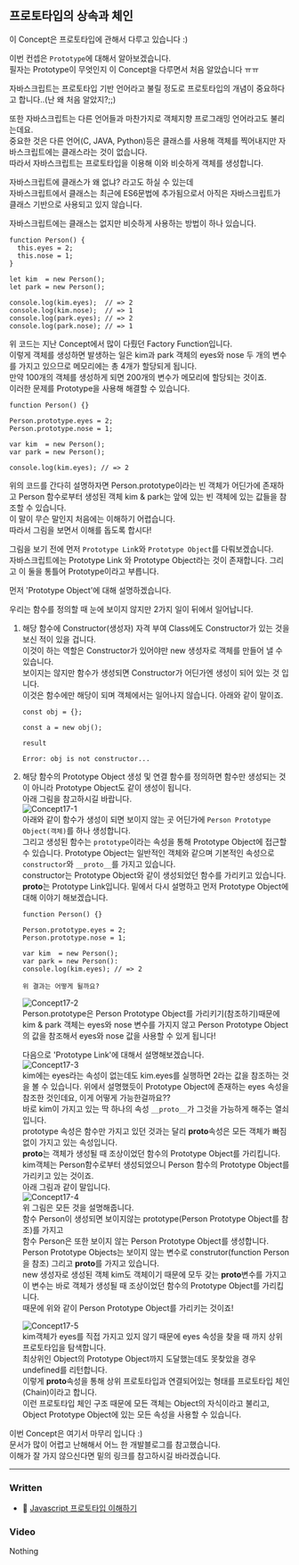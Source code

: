 ## 프로토타입의 상속과 체인

이 Concept은 프로토타입에 관해서 다루고 있습니다 :)<br>

이번 컨셉은 `Prototype`에 대해서 알아보겠습니다.<br>
필자는 Prototype이 무엇인지 이 Concept을 다루면서 처음 알았습니다 ㅠㅠ<br>

자바스크립트는 프로토타입 기반 언어라고 불릴 정도로 프로토타입의 개념이 중요하다고 합니다..(난 왜 처음 알았지?;;)<br>

또한 자바스크립트는 다른 언어들과 마찬가지로 객체지향 프로그래밍 언어라고도 불리는데요.<br>
중요한 것은 다른 언어(C, JAVA, Python)등은 클래스를 사용해 객체를 찍어내지만 자바스크립트에는 클래스라는 것이 없습니다.<br>
따라서 자바스크립트는 프로토타입을 이용해 이와 비슷하게 객체를 생성합니다.<br>

자바스크립트에 클래스가 왜 없냐? 라고도 하실 수 있는데<br>
자바스크립트에서 클래스는 최근에 ES6문법에 추가됨으로서 아직은 자바스크립트가 클래스 기반으로 사용되고 있지 않습니다.<br>

자바스크립트에는 클래스는 없지만 비슷하게 사용하는 방법이 하나 있습니다.<br>

```
function Person() {
  this.eyes = 2;
  this.nose = 1;
}

let kim  = new Person();
let park = new Person();

console.log(kim.eyes);  // => 2
console.log(kim.nose);  // => 1
console.log(park.eyes); // => 2
console.log(park.nose); // => 1
```

위 코드는 지난 Concept에서 많이 다뤘던 Factory Function입니다.<br>
이렇게 객체를 생성하면 발생하는 일은 kim과 park 객체의 eyes와 nose 두 개의 변수를 가지고 있으므로 메모리에는 총 4개가 할당되게 됩니다.<br>
만약 100개의 객체를 생성하게 되면 200개의 변수가 메모리에 할당되는 것이죠.<br>
이러한 문제를 Prototype을 사용해 해결할 수 있습니다.<br>

```
function Person() {}

Person.prototype.eyes = 2;
Person.prototype.nose = 1;

var kim  = new Person();
var park = new Person();

console.log(kim.eyes); // => 2
```

위의 코드를 간다히 설명하자면 Person.prototype이라는 빈 객체가 어딘가에 존재하고 Person 함수로부터 생성된 객체 kim & park는 앞에 있는 빈 객체에 있는 값들을 참조할 수 있습니다.<br>
이 말이 무슨 말인지 처음에는 이해하기 어렵습니다.<br>
따라서 그림을 보면서 이해를 돕도록 합시다!<br>

그림을 보기 전에 먼저 `Prototype Lin`k와 `Prototype Object`를 다뤄보겠습니다.<br>
자바스크립트에는 Prototype Link 와 Prototype Object라는 것이 존재합니다. 그리고 이 둘을 통틀어 Prototype이라고 부릅니다.<br>

먼저 'Prototype Object'에 대해 설명하겠습니다.<br>

우리는 함수를 정의할 때 눈에 보이지 않지만 2가지 일이 뒤에서 일어납니다.<br>

1. 해당 함수에 Constructor(생성자) 자격 부여
   Class에도 Constructor가 있는 것을 보신 적이 있을 겁니다.<br>
   이것이 하는 역할은 Constructor가 있어야만 new 생성자로 객체를 만들어 낼 수 있습니다.<br>
   보이지는 않지만 함수가 생성되면 Constructor가 어딘가엔 생성이 되어 있는 것 입니다.<br>
   이것은 함수에만 해당이 되며 객체에서는 일어나지 않습니다. 아래와 같이 말이죠.<br>

   ```
   const obj = {};

   const a = new obj();

   result

   Error: obj is not constructor...
   ```

2. 해당 함수의 Prototype Object 생성 및 연결
   함수를 정의하면 함수만 생성되는 것이 아니라 Prototype Object도 같이 생성이 됩니다.<br>
   아래 그림을 참고하시길 바랍니다.<br>
   ![Concept17-1](./Concept17-1.png)<br>
   아래와 같이 함수가 생성이 되면 보이지 않는 곳 어딘가에 `Person Prototype Object(객체)`를 하나 생성합니다.<br>
   그리고 생성된 함수는 `prototype`이라는 속성을 통해 Prototype Object에 접근할 수 있습니다. Prototype Object는 일반적인 객체와 같으며 기본적인 속성으로 `constructor`와 `__proto__`를 가지고 있습니다.<br>
   constructor는 Prototype Object와 같이 생성되었던 함수를 가리키고 있습니다. **proto**는 Prototype Link입니다. 밑에서 다시 설명하고 먼저 Prototype Object에 대해 이야기 해보겠습니다.<br>

   ```
   function Person() {}

   Person.prototype.eyes = 2;
   Person.prototype.nose = 1;

   var kim  = new Person();
   var park = new Person():
   console.log(kim.eyes); // => 2

   위 결과는 어떻게 될까요?
   ```

   ![Concept17-2](./Concept17-2.png)<br>
   Person.prototype은 Person Prototype Object를 가리키기(참조하기)때문에 kim & park 객체는 eyes와 nose 변수를 가지지 않고 Person Prototype Object의 값을 참조해서 eyes와 nose 값을 사용할 수 있게 됩니다!<br>

   다음으로 'Prototype Link'에 대해서 설명해보겠습니다.<br>
   ![Concept17-3](./Concept17-3.png)<br>
   kim에는 eyes라는 속성이 없는데도 kim.eyes를 실행하면 2라는 값을 참조하는 것을 볼 수 있습니다. 위에서 설명했듯이 Prototype Object에 존재하는 eyes 속성을 참조한 것인데요, 이게 어떻게 가능한걸까요??<br>
   바로 kim이 가지고 있는 딱 하나의 속성 `__proto__`가 그것을 가능하게 해주는 열쇠입니다.<br>
   prototype 속성은 함수만 가지고 있던 것과는 달리 **proto**속성은 모든 객체가 빠짐없이 가지고 있는 속성입니다.<br>
   **proto**는 객체가 생성될 때 조상이었던 함수의 Prototype Object를 가리킵니다. kim객체는 Person함수로부터 생성되었으니 Person 함수의 Prototype Object를 가리키고 있는 것이죠.<br>
   아래 그림과 같이 말입니다.<br>
   ![Concept17-4](./Concept17-4.png)<br>
   위 그림은 모든 것을 설명해줍니다.<br>
   함수 Person이 생성되면 보이지않는 prototype(Person Prototype Object를 참조)를 가지고<br>
   함수 Person은 또한 보이지 않는 Person Prototype Object를 생성합니다.<br>
   Person Prototype Objects는 보이지 않는 변수로 construtor(function Person을 참조) 그리고 **proto**를 가지고 있습니다.<br>
   new 생성자로 생성된 객체 kim도 객체이기 때문에 모두 갖는 **proto**변수를 가지고 이 변수는 바로 객체가 생성될 때 조상이었던 함수의 Prototype Object를 가리킵니다.<br>
   때문에 위와 같이 Person Prototype Object를 가리키는 것이죠!<br>

   ![Concept17-5](./Concept17-5.png)<br>
   kim객체가 eyes를 직접 가지고 있지 않기 때문에 eyes 속성을 찾을 때 까지 상위 프로토타입을 탐색합니다.<br>
   최상위인 Object의 Prototype Object까지 도달했는데도 못찾았을 경우 undefined를 리턴합니다.<br>
   이렇게 **proto**속성을 통해 상위 프로토타입과 연결되어있는 형태를 프로토타입 체인(Chain)이라고 합니다.<br>
   이런 프로토타입 체인 구조 때문에 모든 객체는 Object의 자식이라고 불리고, Object Prototype Object에 있는 모든 속성을 사용할 수 있습니다.<br>

이번 Concept은 여기서 마무리 입니다 :)<br>
문서가 많이 어렵고 난해해서 어느 한 개발블로그를 참고했습니다.<br>
이해가 잘 가지 않으신다면 밑의 링크를 참고하시길 바라겠습니다.<br>

---

### Written

- 📜 [Javascript 프로토타입 이해하기](https://medium.com/@bluesh55/javascript-prototype-%EC%9D%B4%ED%95%B4%ED%95%98%EA%B8%B0-f8e67c286b67)

### Video

Nothing
